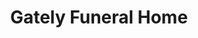 ---
title: "Gately Funeral Home"
url: /provincetown/gately-funeral-home/
shop: funeral directors
---